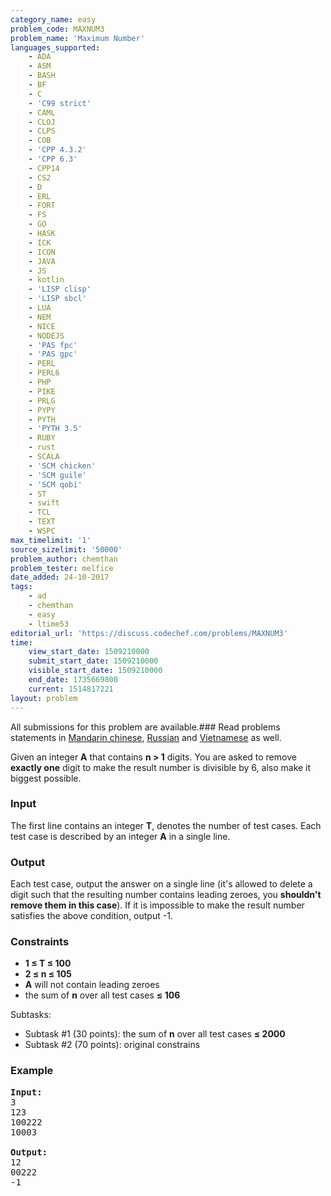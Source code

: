 ```yaml
---
category_name: easy
problem_code: MAXNUM3
problem_name: 'Maximum Number'
languages_supported:
    - ADA
    - ASM
    - BASH
    - BF
    - C
    - 'C99 strict'
    - CAML
    - CLOJ
    - CLPS
    - COB
    - 'CPP 4.3.2'
    - 'CPP 6.3'
    - CPP14
    - CS2
    - D
    - ERL
    - FORT
    - FS
    - GO
    - HASK
    - ICK
    - ICON
    - JAVA
    - JS
    - kotlin
    - 'LISP clisp'
    - 'LISP sbcl'
    - LUA
    - NEM
    - NICE
    - NODEJS
    - 'PAS fpc'
    - 'PAS gpc'
    - PERL
    - PERL6
    - PHP
    - PIKE
    - PRLG
    - PYPY
    - PYTH
    - 'PYTH 3.5'
    - RUBY
    - rust
    - SCALA
    - 'SCM chicken'
    - 'SCM guile'
    - 'SCM qobi'
    - ST
    - swift
    - TCL
    - TEXT
    - WSPC
max_timelimit: '1'
source_sizelimit: '50000'
problem_author: chemthan
problem_tester: melfice
date_added: 24-10-2017
tags:
    - ad
    - chemthan
    - easy
    - ltime53
editorial_url: 'https://discuss.codechef.com/problems/MAXNUM3'
time:
    view_start_date: 1509210000
    submit_start_date: 1509210000
    visible_start_date: 1509210000
    end_date: 1735669800
    current: 1514817221
layout: problem
---
```

All submissions for this problem are available.### Read problems statements in [Mandarin chinese](http://www.codechef.com/download/translated/LTIME53/mandarin/MAXNUM3.pdf), [Russian](http://www.codechef.com/download/translated/LTIME53/russian/MAXNUM3.pdf) and [Vietnamese](http://www.codechef.com/download/translated/LTIME53/vietnamese/MAXNUM3.pdf) as well.

Given an integer **A** that contains **n > 1** digits. You are asked to remove **exactly one** digit to make the result number is divisible by 6, also make it biggest possible.

### Input

The first line contains an integer **T**, denotes the number of test cases. Each test case is described by an integer **A** in a single line.

### Output

Each test case, output the answer on a single line (it's allowed to delete a digit such that the resulting number contains leading zeroes, you **shouldn't remove them in this case**). If it is impossible to make the result number satisfies the above condition, output -1.

### Constraints

- **1 ≤ T ≤ 100**
- **2 ≤ n ≤ 105**
- **A** will not contain leading zeroes
- the sum of **n** over all test cases **≤ 106**

Subtasks:

- Subtask #1 (30 points): the sum of **n** over all test cases **≤ 2000**
- Subtask #2 (70 points): original constrains

### Example

<pre><b>Input:</b>
3
123
100222
10003

<b>Output:</b>
12
00222
-1
</pre>